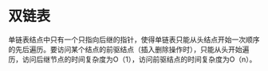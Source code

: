 # 双链表

单链表结点中只有一个只指向后继的指针，使得单链表只能从头结点开始一次顺序的先后遍历。要访问某个结点的前驱结点（插入删除操作时），只能从头开始遍历，访问后继节点的时间复杂度为O（1），访问前驱结点的时间复杂度为O（n）。
